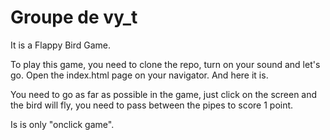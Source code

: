 # Groupe de vy_t

It is a Flappy Bird Game.

To play this game, you need to clone the repo, turn on your sound and let's go.
Open the index.html page on your navigator.
And here it is.

You need to go as far as possible in the game, just click on the screen and the bird will fly, you need to pass between the pipes to score 1 point.

Is is only "onclick game".
